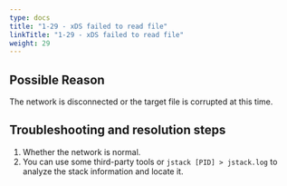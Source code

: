 ```yaml
---
type: docs
title: "1-29 - xDS failed to read file"
linkTitle: "1-29 - xDS failed to read file"
weight: 29
---
```


## Possible Reason

The network is disconnected or the target file is corrupted at this time.

## Troubleshooting and resolution steps

1. Whether the network is normal.
2. You can use some third-party tools or `jstack [PID] > jstack.log` to analyze the stack information and locate it.

<p style="margin-top: 3rem;"> </p>